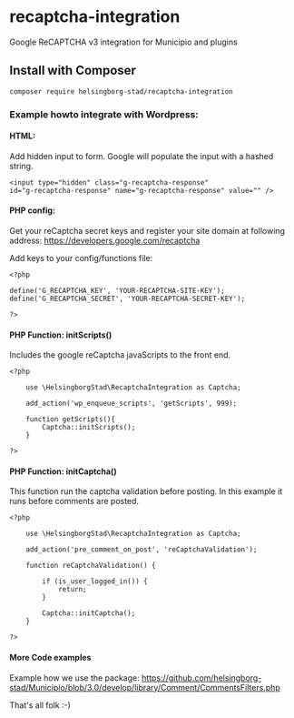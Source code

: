 # recaptcha-integration
Google ReCAPTCHA v3 integration for Municipio and plugins

## Install with Composer
``` composer require helsingborg-stad/recaptcha-integration ```

### Example howto integrate with Wordpress:

#### HTML:
Add hidden input to form.
Google will populate the input with a hashed string.

```
<input type="hidden" class="g-recaptcha-response"
id="g-recaptcha-response" name="g-recaptcha-response" value="" />
```

#### PHP config:
Get your reCaptcha secret keys and register your site domain at following address:
https://developers.google.com/recaptcha

Add keys to your config/functions file:
```
<?php

define('G_RECAPTCHA_KEY', 'YOUR-RECAPTCHA-SITE-KEY');
define('G_RECAPTCHA_SECRET', 'YOUR-RECAPTCHA-SECRET-KEY');

?>
```

#### PHP Function: initScripts()
Includes the google reCaptcha javaScripts to the front end.
```
<?php

    use \HelsingborgStad\RecaptchaIntegration as Captcha;
    
    add_action('wp_enqueue_scripts', 'getScripts', 999);
    
    function getScripts(){
        Captcha::initScripts();
    }

?>    
```

#### PHP Function: initCaptcha()
This function run the captcha validation before posting.
In this example it runs before comments are posted.

```
<?php 

    use \HelsingborgStad\RecaptchaIntegration as Captcha;
    
    add_action('pre_comment_on_post', 'reCaptchaValidation');
    
    function reCaptchaValidation() {
        
        if (is_user_logged_in()) {
            return;
        }

        Captcha::initCaptcha();
    }

?>    
```

#### More Code examples
Example how we use the package:
https://github.com/helsingborg-stad/Municipio/blob/3.0/develop/library/Comment/CommentsFilters.php

That's all folk :-)
